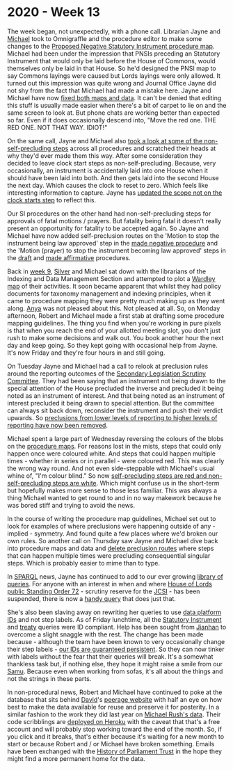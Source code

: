 # 2020 - Week 13

The week began, not unexpectedly, with a phone call. Librarian Jayne and [Michael](https://twitter.com/fantasticlife) took to Omnigraffle and the procedure editor to make some changes to the [Proposed Negative Statutory Instrument procedure map](https://ukparliament.github.io/ontologies/procedure/flowcharts/proposed-negative-sis/proposed-negative-sis.pdf). Michael had been under the impression that PNSIs preceding an Statutory Instrument that would only be laid before the House of Commons, would themselves only be laid in that House. So he'd designed the PNSI map to say Commons layings were caused but Lords layings were only allowed. It turned out this impression was quite wrong and Journal Office Jayne did not shy from the fact that Michael had made a mistake here. Jayne and Michael have now [fixed both maps and data](https://trello.com/c/3eUXQWIh/84-pnsis-can-only-be-laid-in-both-houses-commons-only-not-possible). It can't be denied that editing this stuff is usually made easier when there's a bit of carpet to lie on and the same screen to look at. But phone chats are working better than expected so far. Even if it does occasionally descend into, "Move the red one. THE RED ONE. NOT THAT WAY. IDIOT!"

On the same call, Jayne and Michael also [took a look at some of the non-self-precluding steps](https://trello.com/c/dK3qJKfV/83-non-self-precluding-steps) across all procedures and scratched their heads at why they'd ever made them this way. After some consideration they decided to leave clock start steps as non-self-precluding. Because, very occasionally, an instrument is accidentally laid into one House when it should have been laid into both. And then gets laid into the second House the next day. Which causes the clock to reset to zero. Which feels like interesting information to capture. Jayne has [updated the scope not on the clock starts step](https://trello.com/c/PQsV9F6X/93-scope-note-on-clock-start-being-multiple-in-case-of-staggered-laying-in-houses) to reflect this.

Our SI procedures on the other hand had non-self-precluding steps for approvals of fatal motions / prayers. But fatality being fatal it doesn't really present an opportunity for fatality to be accepted again. So Jayne and Michael have now added self-preclusion routes on the 'Motion to stop the instrument being law approved' step in the [made negative procedure](https://ukparliament.github.io/ontologies/procedure/flowcharts/sis/made-negative.pdf) and the 'Motion (prayer) to stop the instrument becoming law approved' steps in the [draft](https://ukparliament.github.io/ontologies/procedure/flowcharts/sis/draft-affirmative.pdf) and [made affirmative](https://ukparliament.github.io/ontologies/procedure/flowcharts/sis/made-affirmative.pdf) procedures.

Back in [week 9](https://ukparliament.github.io/ontologies/meta/weeknotes/2020/09/), [Silver](https://twitter.com/silveroliver) and Michael sat down with the librarians of the Indexing and Data Management Section and attempted to plot a [Wardley map](https://en.wikipedia.org/wiki/Wardley_map) of their activities. It soon became apparent that whilst they had policy documents for taxonomy management and indexing principles, when it came to procedure mapping they were pretty much making up as they went along. [Anya](https://twitter.com/bitten_) was not pleased about this. Not pleased at all. So, on Monday afternoon, Robert and Michael made a first stab at drafting some procedure mapping guidelines. The thing you find when you're working in pure pixels is that when you reach the end of your allotted meeting slot, you don't just rush to make some decisions and walk out. You book another hour the next day and keep going. So they kept going with occasional help from Jayne. It's now Friday and they're four hours in and still going.

On Tuesday Jayne and Michael had a call to relook at preclusion rules around the reporting outcomes of the [Secondary Legislation Scrutiny Committee](https://committees.parliament.uk/committee/255/secondary-legislation-scrutiny-committee/). They had been saying that an instrument not being drawn to the special attention of the House precluded the inverse and precluded it being noted as an instrument of interest. And that being noted as an instrument of interest precluded it being drawn to special attention. But the committee can always sit back down, reconsider the instrument and push their verdict upwards. So [preclusions from lower levels of reporting to higher levels of reporting have now been removed](https://trello.com/c/B549l0sB/95-relook-at-slsc-outcome-preclusions).

Michael spent a large part of Wednesday reversing the colours of the blobs on the [procedure maps](https://ukparliament.github.io/ontologies/procedure/procedure-ontology.html#flowcharts). For reasons lost in the mists, steps that could only happen once were coloured white. And steps that could happen multiple times - whether in series or in parallel - were coloured red. This was clearly the wrong way round. And not even side-steppable with Michael's usual whine of, "I'm colour blind." So now [self-precluding steps are red and non-self-precluding steps are white](https://trello.com/c/ijRUBYSJ/94-swap-red-and-white-blobs). Which might confuse us in the short-term but hopefully makes more sense to those less familiar. This was always a thing Michael wanted to get round to and in no way makework because he was bored stiff and trying to avoid the news.

In the course of writing the procedure map guidelines, Michael set out to look for examples of where preclusions were happening outside of any - implied - symmetry. And found quite a few places where we'd broken our own rules. So another call on Thursday saw Jayne and Michael dive back into procedure maps and data and [delete preclusion routes](https://trello.com/c/wlFrjqjZ/96-approval-motion-withdrawn-shouldnt-preclude-question-on-motion-to-approve) where steps that can happen multiple times were precluding consequential singular steps. Which is probably easier to mime than to type.

In [SPARQL](https://en.wikipedia.org/wiki/SPARQL) news, Jayne has continued to add to our ever growing [library of queries](https://ukparliament.github.io/ontologies/procedure/meta/queries/). For anyone with an interest in when and where [House of Lords public Standing Order 72](https://www.parliament.uk/business/publications/house-of-lords-publications/rules-and-guides-for-business/the-standing-orders-of-the-house-of-lords-relating-to-public-business/#jump-link-12) - scrutiny reserve for the [JCSI](https://www.parliament.uk/JCSI) - has been suspended, there is now a [handy query](https://ukparliament.github.io/ontologies/procedure/meta/queries/committees/#scrutiny-reserve-for-jcsi-suspended) that does just that.

She's also been slaving away on rewriting her queries to use [data platform IDs](https://www.wikidata.org/wiki/Property:P6213) and not step labels. As of Friday lunchtime, all the [Statutory Instrument](https://ukparliament.github.io/ontologies/procedure/meta/queries/statutory-instruments/) and [treaty](https://ukparliament.github.io/ontologies/procedure/meta/queries/treaties/) queries were ID compliant. Help has been sought from [Jianhan](https://twitter.com/jianhanzhu) to overcome a slight snaggle with the rest. The change has been made because - although the team have been known to very occasionally change their step labels - [our IDs are guaranteed persistent](https://www.slideshare.net/UKParliData/data-platform-id-generation). So they can now tinker with labels without the fear that their queries will break. It's a somewhat thankless task but, if nothing else, they hope it might raise a smile from our [Samu](https://twitter.com/langsamu). Because even when working from sofas, it's all about the things and not the strings in these parts.

In non-procedural news, Robert and Michael have continued to poke at the database that sits behind [David](https://twitter.com/clerkly)'s [peerage website](http://peerages.info/) with half an eye on how best to make the data available for reuse and preserve it for posterity. In a similar fashion to the work they did last year on [Michael Rush's data](https://membersafter1832.historyofparliamentonline.org/). Their code scribblings are [deployed on Heroku](http://peerages.herokuapp.com/) with the caveat that that's a free account and will probably stop working toward the end of the month. So, if you click and it breaks, that's either because it's waiting for a new month to start or because Robert and / or Michael have broken something. Emails have been exchanged with the [History of Parliament Trust](https://www.historyofparliamentonline.org/) in the hope they might find a more permanent home for the data.

